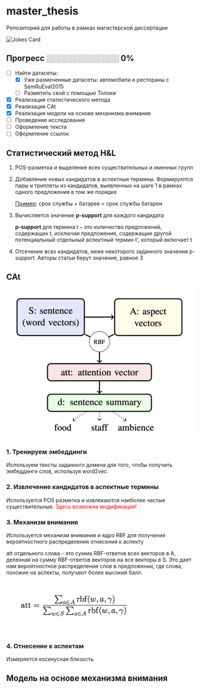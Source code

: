 # master_thesis
Репозиторий для работы в рамках магистерской диссертации

![Jokes Card](https://readme-jokes.vercel.app/api)

## Прогресс ░░░░░░░░░░░░░ 0%
- [ ] Найти датасеты:
    - [x] Уже размеченные датасеты: автомобили и рестораны с SemRuEval2015
    - [ ] Разметить свой с помощью Толоки
- [x] Реализация статистического метода
- [x] Реализация CAt 
- [x] Реализация модели на основе механизма внимания 
- [ ] Проведение исследования
- [ ] Оформление текста 
- [ ] Оформление ссылок

## Статистический метод H&L
1. POS-разметка и выделение всех существительных и именных групп
2. Добавление новых кандидатов в аспектные термины. Формируются пары и триплеты из кандидатов, выявленных на шаге 1 в рамках одного предложения в том же порядке

    <ins>Пример</ins>: срок службы + батарея = срок службы батареи
3. Вычисляется значение <b>p-support</b> для каждого кандидата

    <b>p-support</b> для термина t – это количество предложений, содержащих t, исключая предложения, содержащие другой потенциальный отдельный аспектный термин t', который включает t
   
 4. Отсечение всех кандидатов, ниже некоторого заданного значения p-support. Авторы статьи берут значение, равное 3

## CAt
<img src="https://github.com/anick2/master_thesis/blob/main/pictures/1.png" width="550" />

### 1. Тренируем эмбеддинги
Используем тексты заданного домена для того, чтобы получить эмбеддинги слов, используя word2vec.

### 2. Извлечение кандидатов в аспектные термины
Используется POS разметка и извлекаются наиболее частые существительные.
<font color="red"> Здесь возможна модификация! </font>

### 3. Механизм внимания
Используется механизм внимания и ядро RBF для получения вероятностного распределения отнесения к аспекту

att отдельного слова - это сумма RBF-ответов всех векторов в A, деленная на сумму RBF-ответов векторов на все векторы в S. Это дает нам вероятностное распределение слов в предложении, где слова, похожие на аспекты, получают более высокий балл.

<img src="https://github.com/anick2/master_thesis/blob/main/pictures/2.png" width="350" />

### 4. Отнесение к аспектам
Измеряется косинусная близость

## Модель на основе механизма внимания 

